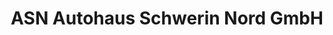 ---
title: "ASN Autohaus Schwerin Nord GmbH"
url: /schwerin/asn-autohaus-schwerin-nord-gmbh/
shop: Autohaus
---